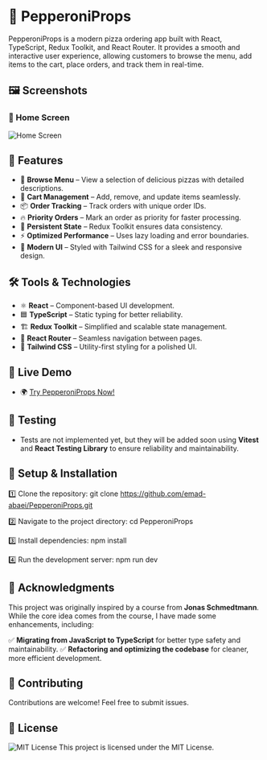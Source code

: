 # 🍕 PepperoniProps

PepperoniProps is a modern pizza ordering app built with React, TypeScript, Redux Toolkit, and React Router. It provides a smooth and interactive user experience, allowing customers to browse the menu, add items to the cart, place orders, and track them in real-time.

## 🖼️ Screenshots

### 📌 Home Screen

![Home Screen](screenshots/project-pepperoniprops.png)

## 🚀 Features

- 📜 **Browse Menu** – View a selection of delicious pizzas with detailed descriptions.
- 🛒 **Cart Management** – Add, remove, and update items seamlessly.
- 📦 **Order Tracking** – Track orders with unique order IDs.
- 🔥 **Priority Orders** – Mark an order as priority for faster processing.
- 💾 **Persistent State** – Redux Toolkit ensures data consistency.
- ⚡ **Optimized Performance** – Uses lazy loading and error boundaries.
- 🎨 **Modern UI** – Styled with Tailwind CSS for a sleek and responsive design.

## 🛠️ Tools & Technologies

- ⚛️ **React** – Component-based UI development.
- 🟦 **TypeScript** – Static typing for better reliability.
- 🏗 **Redux Toolkit** – Simplified and scalable state management.
- 🚦 **React Router** – Seamless navigation between pages.
- 🎨 **Tailwind CSS** – Utility-first styling for a polished UI.

## 🔗 Live Demo

- 🌍 [Try PepperoniProps Now!](https://pepperoniprops-emadabaei.vercel.app)

## 🧪 Testing

- Tests are not implemented yet, but they will be added soon using **Vitest** and **React Testing Library** to ensure reliability and maintainability.

## 📂 Setup & Installation

1️⃣ Clone the repository:
git clone https://github.com/emad-abaei/PepperoniProps.git

2️⃣ Navigate to the project directory:
cd PepperoniProps

3️⃣ Install dependencies:
npm install

4️⃣ Run the development server:
npm run dev

## 🙌 Acknowledgments

This project was originally inspired by a course from **Jonas Schmedtmann**. While the core idea comes from the course, I have made some enhancements, including:

✅ **Migrating from JavaScript to TypeScript** for better type safety and maintainability.
✅ **Refactoring and optimizing the codebase** for cleaner, more efficient development.

## 📩 Contributing

Contributions are welcome! Feel free to submit issues.

## 📜 License

![MIT License](https://img.shields.io/badge/License-MIT-blue.svg)
This project is licensed under the MIT License.
